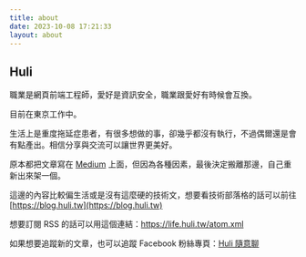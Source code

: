 ```yaml
---
title: about
date: 2023-10-08 17:21:33
layout: about
---
```


## Huli

職業是網頁前端工程師，愛好是資訊安全，職業跟愛好有時候會互換。

目前在東京工作中。

生活上是重度拖延症患者，有很多想做的事，卻幾乎都沒有執行，不過偶爾還是會有點產出。相信分享與交流可以讓世界更美好。

原本都把文章寫在 [Medium](https://medium.com/@hulitw) 上面，但因為各種因素，最後決定搬離那邊，自己重新出來架一個。

這邊的內容比較偏生活或是沒有這麼硬的技術文，想要看技術部落格的話可以前往 [https://blog.huli.tw](https://blog.huli.tw)

想要訂閱 RSS 的話可以用這個連結：https://life.huli.tw/atom.xml

如果想要追蹤新的文章，也可以追蹤 Facebook 粉絲專頁：[Huli 隨意聊](https://www.facebook.com/huli.blog)

